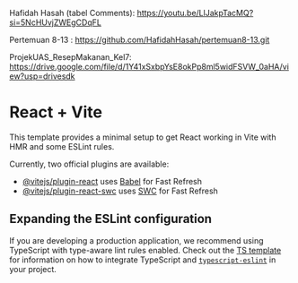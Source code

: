 Hafidah Hasah (tabel Comments): https://youtu.be/LlJakpTacMQ?si=5NcHUvjZWEgCDqFL

Pertemuan 8-13 : https://github.com/HafidahHasah/pertemuan8-13.git

ProjekUAS_ResepMakanan_Kel7: https://drive.google.com/file/d/1Y41xSxbpYsE8okPp8ml5widFSVW_0aHA/view?usp=drivesdk

# React + Vite

This template provides a minimal setup to get React working in Vite with HMR and some ESLint rules.

Currently, two official plugins are available:

- [@vitejs/plugin-react](https://github.com/vitejs/vite-plugin-react/blob/main/packages/plugin-react) uses [Babel](https://babeljs.io/) for Fast Refresh
- [@vitejs/plugin-react-swc](https://github.com/vitejs/vite-plugin-react/blob/main/packages/plugin-react-swc) uses [SWC](https://swc.rs/) for Fast Refresh

## Expanding the ESLint configuration

If you are developing a production application, we recommend using TypeScript with type-aware lint rules enabled. Check out the [TS template](https://github.com/vitejs/vite/tree/main/packages/create-vite/template-react-ts) for information on how to integrate TypeScript and [`typescript-eslint`](https://typescript-eslint.io) in your project.
